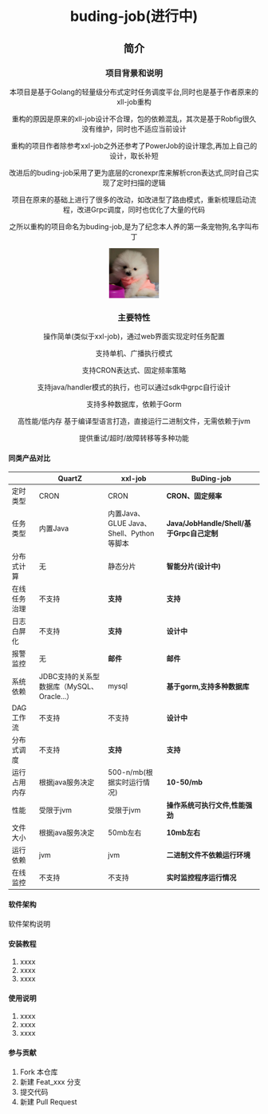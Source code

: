 <div style="text-align:center;"> 
<h1>buding-job(进行中)</h1>
</div>

<div style="text-align:center;">
<h2>简介</h2>
<h3>项目背景和说明</h3>
<p>本项目是基于Golang的轻量级分布式定时任务调度平台,同时也是基于作者原来的xll-job重构</p>
<p>重构的原因是原来的xll-job设计不合理，包的依赖混乱，其次是基于Robfig很久没有维护，同时也不适应当前设计</p>
<p>重构的项目作者除参考xxl-job之外还参考了PowerJob的设计理念,再加上自己的设计，取长补短</p>
<p>改进后的buding-job采用了更为底层的cronexpr库来解析cron表达式,同时自己实现了定时扫描的逻辑</p>
<p>项目在原来的基础上进行了很多的改动，如改进型了路由模式，重新梳理启动流程，改进Grpc调度，同时也优化了大量的代码</p>
<p>之所以重构的项目命名为buding-job,是为了纪念本人养的第一条宠物狗,名字叫布丁</p>
<img alt="img.png" height="100" src="static/img/img.png" width="100"/>
<h3>主要特性</h3>
<p> 操作简单(类似于xxl-job)，通过web界面实现定时任务配置</p>
<p> 支持单机、广播执行模式</p>
<p>支持CRON表达式、固定频率策略</p>
<p> 支持java/handler模式的执行，也可以通过sdk中grpc自行设计</p>
<p>支持多种数据库，依赖于Gorm</p>
<p> 高性能/低内存 基于编译型语言打造，直接运行二进制文件，无需依赖于jvm</p>
<p>提供重试/超时/故障转移等多种功能</p>

</div>

 #### 同类产品对比
|        | QuartZ                         | xxl-job                            | BuDing-job                          |
|--------|--------------------------------|------------------------------------|-------------------------------------|
| 定时类型   | CRON                           | CRON                               | **CRON、固定频率**                       |
| 任务类型   | 内置Java                         | 内置Java、GLUE Java、Shell、Python等脚本   | **Java/JobHandle/Shell/基于Grpc自己定制** |
| 分布式计算  | 无                              | 静态分片                               | **智能分片(设计中)**                       |
| 在线任务治理 | 不支持                            | **支持**                                 | **支持**                              |
| 日志白屏化  | 不支持                            | **支持**                                 | **设计中**                             |
| 报警监控   | 无                              | **邮件**                             | **邮件**                              |
| 系统依赖   | JDBC支持的关系型数据库（MySQL、Oracle...） | mysql                              | **基于gorm,支持多种数据库**                  |
| DAG工作流 | 不支持                            | 不支持                                | **设计中**                             |
| 分布式调度  | 不支持                            | **支持**                                | **支持**                              |
| 运行占用内存 | 根据java服务决定                     | 500-n/mb(根据实时运行情况)                 | **10-50/mb**                        |
| 性能     | 受限于jvm                         | 受限于jvm                             | **操作系统可执行文件,性能强劲**                  |
| 文件大小   | 根据java服务决定                     | 50mb左右                             | **10mb左右**                          |
| 运行依赖   | jvm                            |jvm                              | **二进制文件不依赖运行环境**                    |
| 在线监控   | 不支持                            | 不支持                                | **实时监控程序运行情况**                      |

#### 软件架构
软件架构说明


#### 安装教程

1.  xxxx
2.  xxxx
3.  xxxx

#### 使用说明

1.  xxxx
2.  xxxx
3.  xxxx

#### 参与贡献

1.  Fork 本仓库
2.  新建 Feat_xxx 分支
3.  提交代码
4.  新建 Pull Request

